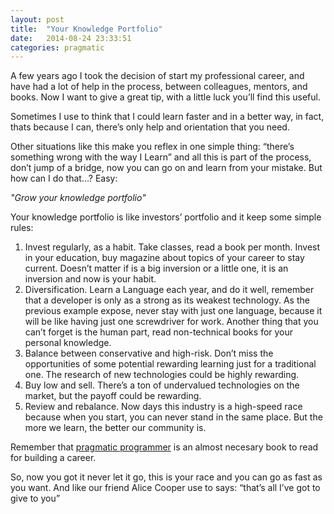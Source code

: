 ```yaml
---
layout: post
title:  "Your Knowledge Portfolio"
date:   2014-08-24 23:33:51
categories: pragmatic
---
```



A few years ago I took the decision of start my professional career, and have had a lot of help in the process, between colleagues, mentors, and books. Now I want to give a great tip, with a little luck you’ll find this useful. 

Sometimes I use to think that I could learn faster and in a better way, in fact, thats because I can, there’s only help and orientation that you need.

Other situations like this make you reflex in one simple thing: “there’s something wrong with the way I Learn” and all this is part of the process, don’t jump of a bridge, now you can go on and learn from your mistake. But how can I do that…? Easy:


_"Grow your knowledge portfolio"_

Your knowledge portfolio is like investors’ portfolio and it keep some simple rules:

1. Invest regularly, as a habit. Take classes, read a book per month. Invest in your education, buy magazine about topics of your career to stay current. Doesn’t matter if is a big inversion or a little one, it is an inversion and now is your habit.
2. Diversification. Learn a Language each year, and do it well, remember that a developer is only as a strong as its weakest technology. As the previous example expose, never stay with just one language, because it will be like having just one screwdriver for work. Another thing that you can’t forget is the human part, read non-technical books for your personal knowledge.
3. Balance between conservative and high-risk. Don’t miss the opportunities of some potential rewarding learning just for a traditional one. The research of new technologies could be highly rewarding.
4. Buy low and sell. There’s a ton of undervalued technologies on the market, but the payoff could be rewarding.
5. Review and rebalance. Now days this industry is a high-speed race because when you start, you can never stand in the same place. But the more we learn, the better our community is.

Remember that [pragmatic programmer](http://www.amazon.com/The-Pragmatic-Programmer-Journeyman-Master/dp/020161622X) is an almost necesary book to read for building a career.

So, now you got it never let it go, this is your race and you can go as fast as you want. And like our friend Alice Cooper use to says: “that’s all I’ve got to give to you” 


